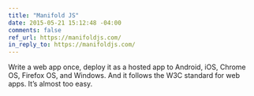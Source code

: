 ```yaml
---
title: "Manifold JS"
date: 2015-05-21 15:12:48 -04:00
comments: false
ref_url: https://manifoldjs.com/
in_reply_to: https://manifoldjs.com/
---
```


Write a web app once, deploy it as a hosted app to Android, iOS, Chrome OS, Firefox OS, and Windows. And it follows the W3C standard for web apps. It’s almost too easy.